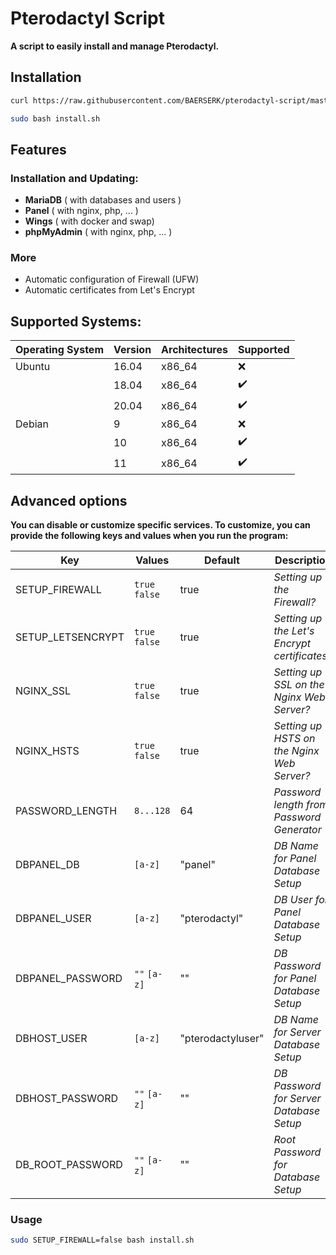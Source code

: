 # Pterodactyl Script

**A script to easily install and manage Pterodactyl.**

## Installation

```bash
curl https://raw.githubusercontent.com/BAERSERK/pterodactyl-script/master/install.sh -O
```

```bash
sudo bash install.sh
```

## Features

### Installation and Updating:
* **MariaDB** ( with databases and users )
* **Panel** ( with nginx, php, ... )
* **Wings** ( with docker and swap)
* **phpMyAdmin** ( with nginx, php, ... )

### More
* Automatic configuration of Firewall (UFW) 
* Automatic certificates from Let's Encrypt 

## Supported Systems:

| Operating System | Version | Architectures | Supported          |
| ---------------- |---------| ------------- | ------------------ |
| Ubuntu           | 16.04   | x86_64        | :x:                |
|                  | 18.04   | x86_64        | :heavy_check_mark: |
|                  | 20.04   | x86_64        | :heavy_check_mark: |
| Debian           | 9       | x86_64        | :x:                |
|                  | 10      | x86_64        | :heavy_check_mark: |
|                  | 11      | x86_64        | :heavy_check_mark: |

## Advanced options

**You can disable or customize specific services. To customize, you can provide the following keys and values when you run the program:**

| Key               | Values         | Default           | Description                                  |
| ----------------- | -------------- | ----------------- | -------------------------------------------- |
| SETUP_FIREWALL    | `true` `false` | true              | _Setting up the Firewall?_                   |
| SETUP_LETSENCRYPT | `true` `false` | true              | _Setting up the Let's Encrypt certificates?_ |
| NGINX_SSL         | `true` `false` | true              | _Setting up SSL on the Nginx Web Server?_    |
| NGINX_HSTS        | `true` `false` | true              | _Setting up HSTS on the Nginx Web Server?_   |
| PASSWORD_LENGTH   | `8...128`      | 64                | _Password length from Password Generator_    |
| DBPANEL_DB        | `[a-z]`        | "panel"           | _DB Name for Panel Database Setup_           |
| DBPANEL_USER      | `[a-z]`        | "pterodactyl"     | _DB User for Panel Database Setup_           |
| DBPANEL_PASSWORD  | `""` `[a-z]`   | ""                | _DB Password for Panel Database Setup_       |
| DBHOST_USER       | `[a-z]`        | "pterodactyluser" | _DB Name for Server Database Setup_          |
| DBHOST_PASSWORD   | `""` `[a-z]`   | ""                | _DB Password for Server Database Setup_      |
| DB_ROOT_PASSWORD  | `""` `[a-z]`   | ""                | _Root Password for Database Setup_           |

### Usage
```bash
sudo SETUP_FIREWALL=false bash install.sh
```
